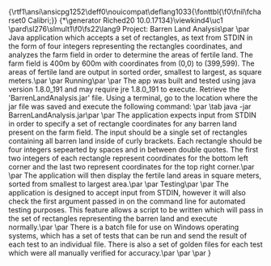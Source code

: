 {\rtf1\ansi\ansicpg1252\deff0\nouicompat\deflang1033{\fonttbl{\f0\fnil\fcharset0 Calibri;}}
{\*\generator Riched20 10.0.17134}\viewkind4\uc1 
\pard\sl276\slmult1\f0\fs22\lang9 Project: Barren Land Analysis\par
\par
Java application which accepts a set of rectangles, as text from STDIN in the form of four integers representing the rectangles coordinates, and analyzes the farm field in order to determine the areas of fertile land.  The farm field is 400m by 600m with coordinates from (0,0) to (399,599).  The areas of fertile land are output in sorted order, smallest to largest, as square meters.\par
\par
Running\par
\par
The app was built and tested using java version 1.8.0_191 and may require jre 1.8.0_191 to execute.  Retrieve the 'BarrenLandAnalysis.jar' file.  Using a terminal, go to the location where the jar file was saved and execute the following command: \par
\tab java -jar BarrenLandAnalysis.jar\par
\par
The application expects input from STDIN in order to specify a set of rectangle coordinates for any barren land present on the farm field.  The input should be a single set of rectangles containing all barren land inside of curly brackets.  Each rectangle should be four integers sepearted by spaces and in between double quotes.  The first two integers of each rectangle represent coordinates for the bottom left corner and the last two represent coordinates for the top right corner.\par
\par
The application will then display the fertile land areas in square meters, sorted from smallest to largest area.\par
\par
Testing\par
\par
The application is designed to accept input from STDIN, however it will also check the first argument passed in on the command line for automated testing purposes.  This feature allows a script to be written which will pass in the set of rectangles representing the barren land and execute normally.\par
\par
There is a batch file for use on Windows operating systems, which has a set of tests that can be run and send the result of each test to an individual file.  There is also a set of golden files for each test which were all manually verified for accuracy.\par
\par
\par
}
 